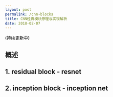 ```yaml
---
layout: post
permalink: /cnn-blocks
title: CNN经典模块原理与实现解析
date: 2018-02-07
---
```


(持续更新中)

## 概述

## 1. residual block - resnet
## 2. inception block - inception net